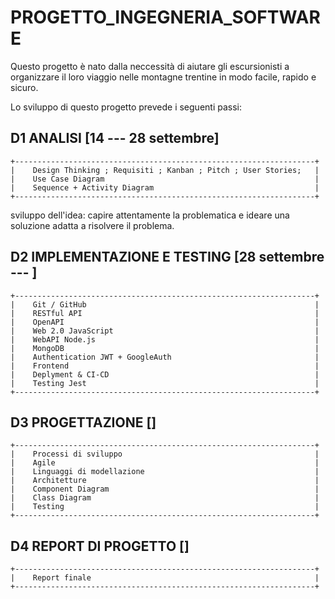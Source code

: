 # PROGETTO_INGEGNERIA_SOFTWARE

Questo progetto è nato dalla neccessità di aiutare gli escursionisti a organizzare il loro viaggio nelle montagne trentine in modo facile, rapido e sicuro.

Lo sviluppo di questo progetto prevede i seguenti passi:

##  D1 ANALISI  [14 --- 28 settembre]

    +-------------------------------------------------------------------+
    |    Design Thinking ; Requisiti ; Kanban ; Pitch ; User Stories;   |
    |    Use Case Diagram                                               |
    |    Sequence + Activity Diagram                                    |
    +-------------------------------------------------------------------+

sviluppo dell'idea: capire attentamente la problematica e ideare una soluzione adatta a risolvere il problema.

##  D2 IMPLEMENTAZIONE E TESTING  [28 settembre --- ]

    +-------------------------------------------------------------------+
    |    Git / GitHub                                                   |
    |    RESTful API                                                    |
    |    OpenAPI                                                        |
    |    Web 2.0 JavaScript                                             |
    |    WebAPI Node.js                                                 |
    |    MongoDB                                                        |
    |    Authentication JWT + GoogleAuth                                |
    |    Frontend                                                       |
    |    Deplyment & CI-CD                                              |
    |    Testing Jest                                                   |
    +-------------------------------------------------------------------+

## D3 PROGETTAZIONE []

    +-------------------------------------------------------------------+
    |    Processi di sviluppo                                           |
    |    Agile                                                          |
    |    Linguaggi di modellazione                                      |
    |    Architetture                                                   |
    |    Component Diagram                                              |
    |    Class Diagram                                                  |
    |    Testing                                                        |
    +-------------------------------------------------------------------+


## D4 REPORT DI PROGETTO []

    +-------------------------------------------------------------------+
    |    Report finale                                                  |
    +-------------------------------------------------------------------+

